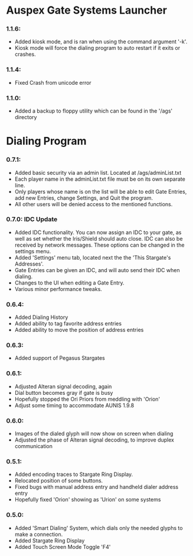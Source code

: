 # Auspex Gate Systems Launcher
### 1.1.6:
* Added kiosk mode, and is ran when using the command argument '-k'.
* Kiosk mode will force the dialing program to auto restart if it exits or crashes.
### 1.1.4:
* Fixed Crash from unicode error
### 1.1.0:
* Added a backup to floppy utility which can be found in the '/ags' directory

# Dialing Program
### 0.7.1:
* Added basic security via an admin list. Located at /ags/adminList.txt
* Each player name in the adminList.txt file must be on its own separate line.
* Only players whose name is on the list will be able to edit Gate Entries, add new Entries, change Settings, and Quit the program.
* All other users will be denied access to the mentioned functions.
### 0.7.0: IDC Update
* Added IDC functionality. You can now assign an IDC to your gate, as well as set whether the Iris/Shield should auto close. IDC can also be received by network messages. These options can be changed in the settings menu.
* Added 'Settings' menu tab, located next the the 'This Stargate's Addresses'.
* Gate Entries can be given an IDC, and will auto send their IDC when dialing.
* Changes to the UI when editing a Gate Entry.
* Various minor performance tweaks.
### 0.6.4:
* Added Dialing History
* Added ability to tag favorite address entries
* Added ability to move the position of address entries
### 0.6.3:
* Added support of Pegasus Stargates
### 0.6.1:
* Adjusted Alteran signal decoding, again
* Dial button becomes gray if gate is busy
* Hopefully stopped the Ori Priors from meddling with 'Orion'
* Adjust some timing to accommodate AUNIS 1.9.8
### 0.6.0:
* Images of the dialed glyph will now show on screen when dialing
* Adjusted the phase of Alteran signal decoding, to improve duplex communication
### 0.5.1:
* Added encoding traces to Stargate Ring Display.
* Relocated position of some buttons.
* Fixed bugs with manual address entry and handheld dialer address entry
* Hopefully fixed 'Orion' showing as 'Urion' on some systems
### 0.5.0:
* Added 'Smart Dialing' System, which dials only the needed glyphs to make a connection.
* Added Stargate Ring Display
* Added Touch Screen Mode Toggle 'F4'
